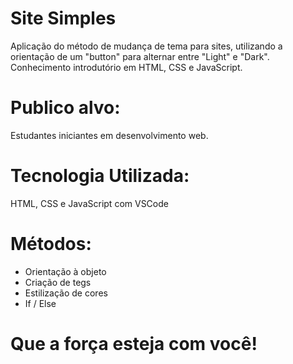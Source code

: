 # Site Simples

Aplicação do método de mudança de tema para sites, utilizando a orientação de um "button" para alternar entre "Light" e "Dark".
Conhecimento introdutório em HTML, CSS e JavaScript.

# Publico alvo:
Estudantes iniciantes em desenvolvimento web.

# Tecnologia Utilizada:
HTML, CSS e JavaScript com VSCode

# Métodos:

- Orientação à objeto
- Criação de tegs
- Estilização de cores
- If / Else

 ##

# Que a força esteja com você!

